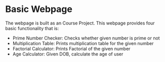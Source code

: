 # Basic Webpage
The webpage is built as an Course Project. This webpage provides four basic functionality that is:
- Prime Number Checker: Checks whether given number is prime or not
- Multiplication Table: Prints multiplication table for the given number
- Factorial Calculator: Prints Factorial of the given number
- Age Calculator: Given DOB, calculate the age of user